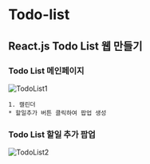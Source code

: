 # Todo-list

## React.js Todo List 웹 만들기

### Todo List 메인페이지
![TodoList1](https://github.com/dkfkqldk97/todo-list/assets/48340879/ce941c9c-b4a8-4c9f-baee-e800ac87618a)
~~~
1. 캘린더
* 할일추가 버튼 클릭하여 팝업 생성
~~~

### Todo List 할일 추가 팝업 
![TodoList2](https://github.com/dkfkqldk97/todo-list/assets/48340879/86891882-31a0-4d17-a455-d9cb9c6c84d2)
